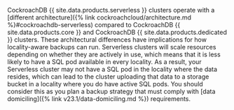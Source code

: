 CockroachDB {{ site.data.products.serverless }} clusters operate with a [different architecture]({% link cockroachcloud/architecture.md %}#cockroachdb-serverless) compared to CockroachDB {{ site.data.products.core }} and CockroachDB {{ site.data.products.dedicated }} clusters. These architectural differences have implications for how locality-aware backups can run. Serverless clusters will scale resources depending on whether they are actively in use, which means that it is less likely to have a SQL pod available in every locality. As a result, your Serverless cluster may not have a SQL pod in the locality where the data resides, which can lead to the cluster uploading that data to a storage bucket in a locality where you do have active SQL pods. You should consider this as you plan a backup strategy that must comply with [data domiciling]({% link v23.1/data-domiciling.md %}) requirements.